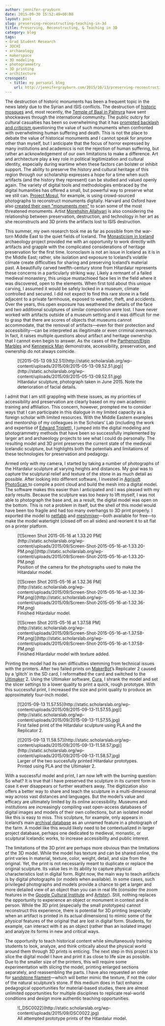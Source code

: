 ```yaml
---
author: jennifer-grayburn
date: 2015-09-30 15:52:49+00:00
layout: post
slug: preserving-reconstructing-teaching-in-3d
title: Preserving, Reconstructing, & Teaching in 3D
category: blog
tags:
- Grad Student Research
- 3DCHI
- archaeology
- makerspace
- 3D modeling
- photogrammetry
- 3D printing
- architecture
crosspost:
  - title: my personal blog
    url: http://jennifergrayburn.com/2015/10/13/preserving-reconstructing-and-teaching-in-3d/
---
```


The destruction of historic monuments has been a frequent topic in the news lately due to the Syrian and ISIS conflicts. The destruction of [historic mosques](http://www.theguardian.com/world/gallery/2013/apr/25/syria-umayyad-mosque-destroyed-pictures) and, most recently, the [Temple of Baal in Palmyra](http://www.nytimes.com/2015/09/01/world/middleeast/isis-militants-severely-damage-temple-of-baal-in-palmyra.html?_r=0) have sent shockwaves through the international community. The public outcry for cultural casualties has been so overwhelming that it has [prompted backlash and criticism ](http://www.bbc.com/news/blogs-trending-33111424)questioning the value of such monuments when confronted with overwhelming human suffering and death. This is not the place to debate the value of historical monuments and I cannot speak for anyone other than myself, but I anticipate that the focus of horror expressed by many institutions and academics is not the rejection of human suffering, but rather an acknowledgement of our own limitations to make a difference. Art and architecture play a key role in political legitimization and cultural identity, especially during wartime when these factors can bolster or inhibit support. The ability to preserve the history and cultural heritage of this region through our scholarship expresses a hope for a time when such artifacts (and the history they represent) can be studied and valued openly again. The variety of digital tools and methodologies embraced by the digital humanities has offered a small, but powerful way to preserve what we still can. [Project Mosul](http://projectmosul.org/), for example, is using crowd-sourced photographs to reconstruct monuments digitally. Harvard and Oxford have also [created their own "monuments men"](http://www.telegraph.co.uk/news/worldnews/islamic-state/11829761/Archaeologists-plan-to-use-3D-imagery-to-preserve-antiquities-under-threat-from-Islamic-State.html) to scan some of the most threatened monuments. Artist [Morehshin Allahyari](http://www.morehshin.com/2015/05/25/material-speculation-isis/) is also considering the relationship between preservation, destruction, and technology in her art as she reconstructs and 3D prints the artifacts lost to ISIS destruction.

This summer, my own research took me as far as possible from the war-torn Middle East to the quiet fields of Iceland. The [Monasticism in Iceland](https://www.facebook.com/klausturrannsokn) archaeology project provided me with an opportunity to work directly with artifacts and grapple with the complicated considerations of heritage preservation for the first time. Iconoclasm is not an issue in Iceland as it is in the Middle East; rather, site isolation and exposure to Iceland’s volatile climate create difficulties for sharing and preserving Iceland’s material past. A beautifully carved twelfth-century stone from Hítardalur represents these concerns in a particularly striking way. Likely a remnant of a failed medieval monastery, this unique mustachioed face lies in the field where it was discovered, open to the elements. When first told about this unique carving, I assumed it would be safely locked in a museum, climate controlled and secured. I did not expect to find this rare stone in a field adjacent to a private farmhouse, exposed to weather, theft, and accidents. Over the years, this open exposure has weathered the details of the face and two additional sculptures of similar composition were lost. I have never worked with artifacts outside of a museum setting and it was difficult for me to grasp that there are scores of objects that museums cannot accommodate, that the removal of artifacts&mdash;even for their protection and accessibility&mdash;can be interpreted as illegitimate or even criminal overreach. In fact, it raises multiple questions about artifact and heritage ownership that I cannot even begin to answer. As the cases of the [Parthenon/Elgin Marbles](http://www.telegraph.co.uk/news/uknews/11274713/Why-are-the-Elgin-marbles-so-controversial-and-everything-else-you-need-to-know.html) and [Kennewick Man](http://www.pcc.edu/staff/pdf/818/whatisthekennewickmancontroversyabout.pdf) demonstrate, accessibility, preservation, and ownership do not always coincide.


<figure>
  [![2015-05-13 09.52.51](http://static.scholarslab.org/wp-content/uploads/2015/09/2015-05-13-09.52.51.jpg)](http://static.scholarslab.org/wp-content/uploads/2015/09/2015-05-13-09.52.51.jpg)
  <figcaption>
 Hítardalur sculpture, photograph taken in June 2015. Note the deterioration of facial details.
</figcaption>

</figure>

I admit that I am still grappling with these issues, as my priorities of accessibility and preservation are clearly based on my own academic training and affiliation. This concern, however, prompted me to consider ways that I can participate in this dialogue in my limited capacity as a foreign scholar with limited resources. With the Middle Eastern examples and mentorship of my colleagues in the Scholars’ Lab (including the work and expertise of [Edward Triplett](http://www.edwardtriplett.com/)), I jumped into the digital modeling and photogrammetry methods that have been so successfully implemented by larger art and archaeology projects to see what I could do personally. The resulting model and 3D print preserves the current state of the medieval Icelandic sculpture, but highlights both the potentials and limitations of these technologies for preservation and pedagogy.

Armed only with my camera, I started by taking a number of photographs of the Hítardalur sculpture at varying heights and distances. My goal was to capture the sculptural relief and texture of the stone in as much detail as possible. After looking into different software, I invested in [Agrisoft PhotoScan ](http://www.agisoft.com/)to compile a point cloud and build the mesh into a digital model. The software makes this easier than I anticipated and I was pleased with my early results. Because the sculpture was too heavy to lift myself, I was not able to photograph the base and, as a result, the digital model was open on the bottom. This is not a problem in itself, but the shell of this model would have been too fragile and had too many overhangs to 3D print properly. I exported the model to [netfabb](http://www.netfabb.com/) and [meshm](http://www.meshmixer.com/)[ixer](http://www.meshmixer.com/)&mdash;both available for free&mdash;to make the model watertight (closed off on all sides) and reorient it to sit flat on a printer platform.

<figure>
  [![Screen Shot 2015-05-16 at 1.33.20 PM](http://static.scholarslab.org/wp-content/uploads/2015/09/Screen-Shot-2015-05-16-at-1.33.20-PM.png)](http://static.scholarslab.org/wp-content/uploads/2015/09/Screen-Shot-2015-05-16-at-1.33.20-PM.png)
  <figcaption>
 Position of the camera for the photographs used to make the Hítardalur model.
</figcaption>

</figure>

<figure>
  [![Screen Shot 2015-05-16 at 1.32.36 PM](http://static.scholarslab.org/wp-content/uploads/2015/09/Screen-Shot-2015-05-16-at-1.32.36-PM.png)](http://static.scholarslab.org/wp-content/uploads/2015/09/Screen-Shot-2015-05-16-at-1.32.36-PM.png)
  <figcaption>
 Finished Hítardalur model.
</figcaption>

</figure>

<figure>
  [![Screen Shot 2015-05-16 at 1.37.58 PM](http://static.scholarslab.org/wp-content/uploads/2015/09/Screen-Shot-2015-05-16-at-1.37.58-PM.png)](http://static.scholarslab.org/wp-content/uploads/2015/09/Screen-Shot-2015-05-16-at-1.37.58-PM.png)
  <figcaption>
 Finished Hítardalur model with texture added.
</figcaption>

</figure>

Printing the model had its own difficulties stemming from technical issues with the printers. After two failed prints on [MakerBot](http://www.makerbot.com/)’s Replicater 2 caused by a ‘glitch’ in the SD card, I reformatted the card and switched to the [Ultimaker](https://ultimaker.com/) 2. Using the Ultimaker software, [Cura](https://ultimaker.com/en/products/cura-software), I shrank the model and set the slicer settings to a lower quality to print a quick, rough prototype. With this successful print, I increased the size and print quality to produce an approximately four-inch model.

<figure>
  [![2015-09-13 11.57.55](http://static.scholarslab.org/wp-content/uploads/2015/09/2015-09-13-11.57.55.jpg)](http://static.scholarslab.org/wp-content/uploads/2015/09/2015-09-13-11.57.55.jpg)
  <figcaption>
 First failed print of the Hítardalur sculpture using PLA and the Replicator 2.
</figcaption>

</figure>

<figure>
  [![2015-09-13 11.58.57](http://static.scholarslab.org/wp-content/uploads/2015/09/2015-09-13-11.58.57.jpg)](http://static.scholarslab.org/wp-content/uploads/2015/09/2015-09-13-11.58.57.jpg)
  <figcaption>
 Larger of the two succesfully printed Hítardalur prototypes. Printed using PLA and the Ultimaker 2.
</figcaption>

</figure>

With a successful model and print, I am now left with the burning question: So what? It is true that I have preserved the sculpture in its current form in case it ever disappears or further weathers away. The digitization also offers a better way to share and teach the sculpture in a multi-dimensional way across vast distances and languages. But the model’s value and efficacy are ultimately limited by its online accessibility. Museums and institutions are increasingly compiling vast open-access databases of digital images and models of their own collections, but an isolated model like this is easy to miss. This sculpture, for example, only appears in Iceland’s main [archival database](http://sarpur.is/Adfang.aspx?AdfangID=678367) as an unnamed feature in a photograph of the farm. A model like this would likely need to be contextualized in larger project database, perhaps one dedicated to medieval, monastic, or sculptural Icelandic works, to increase accessibility and public interest.

The limitations of the 3D print are perhaps more obvious than the limitations of the 3D model. While the model has texture and can be shared online, the print varies in material, texture, color, weight, detail, and size from the original. Yet, the print is not necessarily meant to duplicate or replace the original sculpture. Its value lies in its ability to capture physical characteristics lost in digital form. Right now, the main way to teach artifacts is by digital photographs (or models when available). In some cases, such privileged photographs and models provide a chance to get a larger and more detailed view of an object than you can in real life (consider the zoom features in the [Google Cultural Institute](https://www.google.com/culturalinstitute/u/0/project/art-project) and [Artstor](http://www.artstor.org/)). Still, nothing replaces the opportunity to experience an object or monument in context and in person. While the 3D print (especially the small prototypes) cannot reconstruct this experience, there is potential for 3D printing (especially when an artifact is printed in its actual dimensions) to mimic some of the _physical_ features of the original that are lost in digital form. Students, for example, can interact with it as an object (rather than an isolated image) and analyze its forms in new and critical ways.

The opportunity to teach historical content while simultaneously training students to look, analyze, and think critically about the physical world around them through 3D prints is enticing. The next step in this project is to slice the digital model I have and print it as close to life size as possible. Due to the smaller size of the printers, this will require some experimentation with slicing the model, printing enlarged sections separately, and reassembling the parts. I have also requested an order for [sandstone filament](http://www.formfutura.com/285mm-sandstone-laybrick.html)&mdash;which will better mimic the texture, if not the color of the natural sculpture’s stone. If this medium does in fact enhance pedagogical opportunities for material-based studies, there are almost unlimited opportunities for multiple disciplines to replicate real-world conditions and design more authentic teaching opportunities.



<figure>
  ![_DSC0022](http://static.scholarslab.org/wp-content/uploads/2015/09/DSC0022.jpg)
  <figcaption>
 All attempted prototype prints of the Hítardalur model.
</figcaption>

</figure>

[
](http://static.scholarslab.org/wp-content/uploads/2015/09/Screen-Shot-2015-05-16-at-1.32.36-PM.png)
